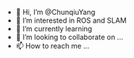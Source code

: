 - 👋 Hi, I’m @ChunqiuYang
- 👀 I’m interested in ROS and SLAM
- 🌱 I’m currently learning 
- 💞️ I’m looking to collaborate on ...
- 📫 How to reach me ...

<!---
ChunqiuYang/ChunqiuYang is a ✨ special ✨ repository because its `README.md` (this file) appears on your GitHub profile.
You can click the Preview link to take a look at your changes.
--->
